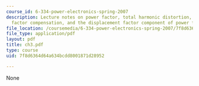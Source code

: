 ```yaml
---
course_id: 6-334-power-electronics-spring-2007
description: Lecture notes on power factor, total harmonic distortion, passive power
  factor compensation, and the displacement factor component of power factor.
file_location: /coursemedia/6-334-power-electronics-spring-2007/7f8d6364d64a634bcdd8001871d28952_ch3.pdf
file_type: application/pdf
layout: pdf
title: ch3.pdf
type: course
uid: 7f8d6364d64a634bcdd8001871d28952

---
```

None